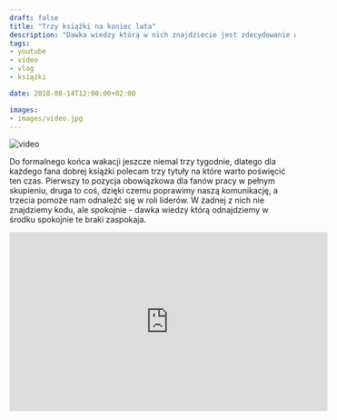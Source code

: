 ```yaml
---
draft: false
title: "Trzy książki na koniec lata"
description: "Dawka wiedzy którą w nich znajdziecie jest zdecydowanie warta polecenia."
tags: 
- youtube
- video
- vlog
- książki

date: 2018-08-14T12:00:00+02:00

images:
- images/video.jpg
---
```


![video](/images/video.jpg)

Do formalnego końca wakacji jeszcze niemal trzy tygodnie, dlatego dla każdego fana dobrej książki polecam trzy tytuły na które warto poświęcić ten czas. Pierwszy to pozycja obowiązkowa dla fanów pracy w pełnym skupieniu, druga to coś, dzięki czemu poprawimy naszą komunikację, a trzecia pomoże nam odnaleźć się w roli liderów. W żadnej z nich nie znajdziemy kodu, ale spokojnie - dawka wiedzy którą odnajdziemy w środku spokojnie te braki zaspokaja.

<iframe width="560" height="315" src="https://www.youtube.com/embed/54xwfSlIU7A" frameborder="0" allow="accelerometer; autoplay; encrypted-media; gyroscope; picture-in-picture" allowfullscreen></iframe>